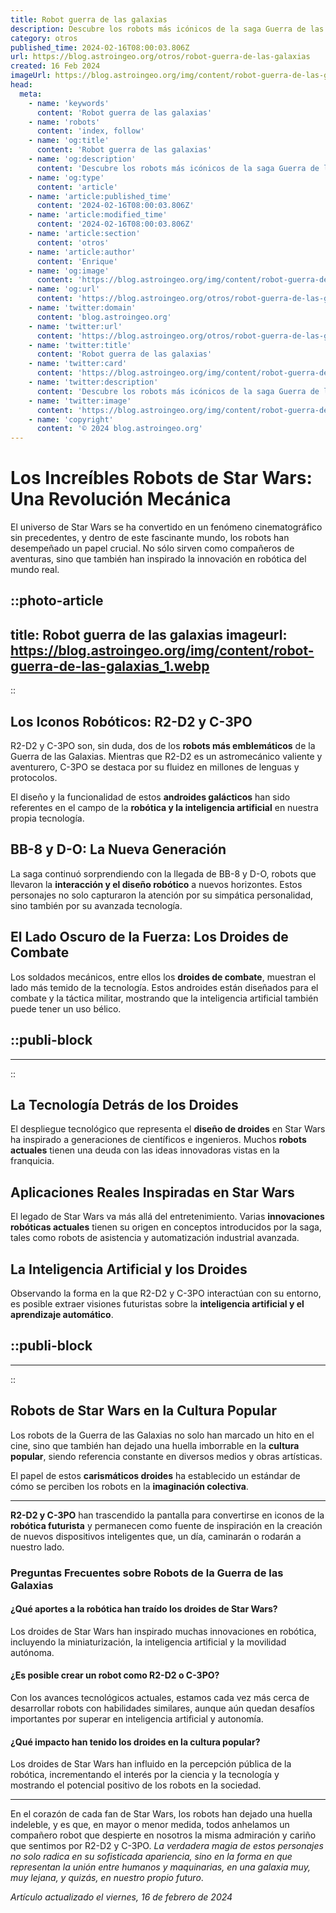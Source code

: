 ```yaml
---
title: Robot guerra de las galaxias
description: Descubre los robots más icónicos de la saga Guerra de las Galaxias. Análisis, curiosidades y su impacto en la historia intergaláctica.
category: otros
published_time: 2024-02-16T08:00:03.806Z
url: https://blog.astroingeo.org/otros/robot-guerra-de-las-galaxias
created: 16 Feb 2024
imageUrl: https://blog.astroingeo.org/img/content/robot-guerra-de-las-galaxias_1.webp
head:
  meta:
    - name: 'keywords'
      content: 'Robot guerra de las galaxias'
    - name: 'robots'
      content: 'index, follow'
    - name: 'og:title'
      content: 'Robot guerra de las galaxias'
    - name: 'og:description'
      content: 'Descubre los robots más icónicos de la saga Guerra de las Galaxias. Análisis, curiosidades y su impacto en la historia intergaláctica.'
    - name: 'og:type'
      content: 'article'
    - name: 'article:published_time'
      content: '2024-02-16T08:00:03.806Z'
    - name: 'article:modified_time'
      content: '2024-02-16T08:00:03.806Z'
    - name: 'article:section'
      content: 'otros'
    - name: 'article:author'
      content: 'Enrique'
    - name: 'og:image'
      content: 'https://blog.astroingeo.org/img/content/robot-guerra-de-las-galaxias_1.webp'
    - name: 'og:url'
      content: 'https://blog.astroingeo.org/otros/robot-guerra-de-las-galaxias'
    - name: 'twitter:domain'
      content: 'blog.astroingeo.org'
    - name: 'twitter:url'
      content: 'https://blog.astroingeo.org/otros/robot-guerra-de-las-galaxias'
    - name: 'twitter:title'
      content: 'Robot guerra de las galaxias'
    - name: 'twitter:card'
      content: 'https://blog.astroingeo.org/img/content/robot-guerra-de-las-galaxias_1.webp'
    - name: 'twitter:description'
      content: 'Descubre los robots más icónicos de la saga Guerra de las Galaxias. Análisis, curiosidades y su impacto en la historia intergaláctica.'
    - name: 'twitter:image'
      content: 'https://blog.astroingeo.org/img/content/robot-guerra-de-las-galaxias_1.webp'
    - name: 'copyright'
      content: '© 2024 blog.astroingeo.org'
---
```

# Los Increíbles Robots de Star Wars: Una Revolución Mecánica

El universo de Star Wars se ha convertido en un fenómeno cinematográfico sin precedentes, y dentro de este fascinante mundo, los robots han desempeñado un papel crucial. No sólo sirven como compañeros de aventuras, sino que también han inspirado la innovación en robótica del mundo real.


::photo-article
---
title: Robot guerra de las galaxias
imageurl: https://blog.astroingeo.org/img/content/robot-guerra-de-las-galaxias_1.webp
---
::


## Los Iconos Robóticos: R2-D2 y C-3PO

R2-D2 y C-3PO son, sin duda, dos de los **robots más emblemáticos** de la Guerra de las Galaxias. Mientras que R2-D2 es un astromecánico valiente y aventurero, C-3PO se destaca por su fluidez en millones de lenguas y protocolos.

El diseño y la funcionalidad de estos **androides galácticos** han sido referentes en el campo de la **robótica y la inteligencia artificial** en nuestra propia tecnología.

## BB-8 y D-O: La Nueva Generación

La saga continuó sorprendiendo con la llegada de BB-8 y D-O, robots que llevaron la **interacción y el diseño robótico** a nuevos horizontes. Estos personajes no solo capturaron la atención por su simpática personalidad, sino también por su avanzada tecnología.

## El Lado Oscuro de la Fuerza: Los Droides de Combate

Los soldados mecánicos, entre ellos los **droides de combate**, muestran el lado más temido de la tecnología. Estos androides están diseñados para el combate y la táctica militar, mostrando que la inteligencia artificial también puede tener un uso bélico.


  ::publi-block
  ---
  ---
  ::
  
  
## La Tecnología Detrás de los Droides

El despliegue tecnológico que representa el **diseño de droides** en Star Wars ha inspirado a generaciones de científicos e ingenieros. Muchos **robots actuales** tienen una deuda con las ideas innovadoras vistas en la franquicia.

## Aplicaciones Reales Inspiradas en Star Wars

El legado de Star Wars va más allá del entretenimiento. Varias **innovaciones robóticas actuales** tienen su origen en conceptos introducidos por la saga, tales como robots de asistencia y automatización industrial avanzada.

## La Inteligencia Artificial y los Droides

Observando la forma en la que R2-D2 y C-3PO interactúan con su entorno, es posible extraer visiones futuristas sobre la **inteligencia artificial y el aprendizaje automático**.


  ::publi-block
  ---
  ---
  ::
  
  
## Robots de Star Wars en la Cultura Popular

Los robots de la Guerra de las Galaxias no solo han marcado un hito en el cine, sino que también han dejado una huella imborrable en la **cultura popular**, siendo referencia constante en diversos medios y obras artísticas.

El papel de estos **carismáticos droides** ha establecido un estándar de cómo se perciben los robots en la **imaginación colectiva**.

---

**R2-D2 y C-3PO** han trascendido la pantalla para convertirse en iconos de la **robótica futurista** y permanecen como fuente de inspiración en la creación de nuevos dispositivos inteligentes que, un día, caminarán o rodarán a nuestro lado.

### Preguntas Frecuentes sobre Robots de la Guerra de las Galaxias

#### ¿Qué aportes a la robótica han traído los droides de Star Wars?

Los droides de Star Wars han inspirado muchas innovaciones en robótica, incluyendo la miniaturización, la inteligencia artificial y la movilidad autónoma.

#### ¿Es posible crear un robot como R2-D2 o C-3PO?

Con los avances tecnológicos actuales, estamos cada vez más cerca de desarrollar robots con habilidades similares, aunque aún quedan desafíos importantes por superar en inteligencia artificial y autonomía.

#### ¿Qué impacto han tenido los droides en la cultura popular?

Los droides de Star Wars han influido en la percepción pública de la robótica, incrementando el interés por la ciencia y la tecnología y mostrando el potencial positivo de los robots en la sociedad.

---

En el corazón de cada fan de Star Wars, los robots han dejado una huella indeleble, y es que, en mayor o menor medida, todos anhelamos un compañero robot que despierte en nosotros la misma admiración y cariño que sentimos por R2-D2 y C-3PO. *La verdadera magia de estos personajes no solo radica en su sofisticada apariencia, sino en la forma en que representan la unión entre humanos y maquinarias, en una galaxia muy, muy lejana, y quizás, en nuestro propio futuro*.

_Artículo actualizado el viernes, 16 de febrero de 2024_